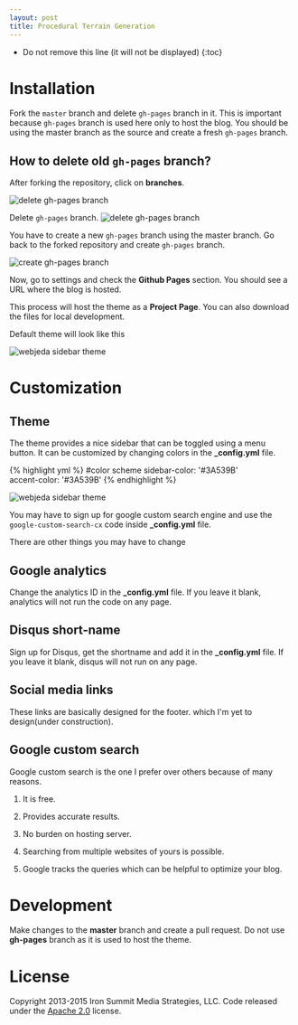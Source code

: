 ```yaml
---
layout: post
title: Procedural Terrain Generation
---
```


* Do not remove this line (it will not be displayed) 
{:toc}

# Installation
Fork the ``master`` branch and delete ``gh-pages`` branch in it. This is important because ``gh-pages`` branch is used here only to host the blog. You should be using the master branch as the source and create a fresh ``gh-pages`` branch.

## How to delete old ``gh-pages`` branch?
After forking the repository, click on **branches**.

![delete gh-pages branch]({{site.baseurl}}/images/delete-github-branch.png)

Delete ``gh-pages`` branch.
![delete gh-pages branch]({{site.baseurl}}/images/delete-github-branch-2.png)

You have to create a new ``gh-pages`` branch using the master branch. Go back to the forked repository and create ``gh-pages`` branch.

![create gh-pages branch]({{site.baseurl}}/images/create-gh-pages-branch.JPG)

Now, go to settings and check the **Github Pages** section. You should see a URL where the blog is hosted.

This process will host the theme as a **Project Page**. You can also download the files for local development. 

Default theme will look like this

![webjeda sidebar theme]({{site.baseurl}}/images/webjeda-sidebar-theme-screenshot-1.jpg)


# Customization

## Theme
The theme provides a nice sidebar that can be toggled using a menu button. It can be customized by changing colors in the **_config.yml** file.

{% highlight yml %}
#color scheme
sidebar-color: '#3A539B'       
accent-color: '#3A539B' 
{% endhighlight %}

![webjeda sidebar theme]({{site.baseurl}}/images/webjeda-sidebar-theme-screenshot-2.jpg)


You may have to sign up for google custom search engine and use the ```google-custom-search-cx``` code inside **_config.yml** file.

There are other things you may have to change

## Google analytics
Change the analytics ID in the **_config.yml** file. If you leave it blank, analytics will not run the code on any page.

## Disqus short-name
Sign up for Disqus, get the shortname and add it in the **_config.yml** file. If you leave it blank, disqus will not run on any page.

## Social media links
These links are basically designed for the footer. which I'm yet to design(under construction).

## Google custom search
Google custom search is the one I prefer over others because of many reasons.

1. It is free.
    
2. Provides accurate results.
    
3. No burden on hosting server.
    
4. Searching from multiple websites of yours is possible.
    
5. Google tracks the queries which can be helpful to optimize your blog.



# Development
Make changes to the **master** branch and create a pull request. Do not use **gh-pages** branch as it is used to host the theme.


# License
Copyright 2013-2015 Iron Summit Media Strategies, LLC. Code released under the [Apache 2.0](https://github.com/IronSummitMedia/startbootstrap-simple-sidebar/blob/gh-pages/LICENSE) license.